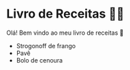 # Livro de Receitas :man_cook:

Olá! Bem vindo ao meu livro de receitas :wave:

- Strogonoff de frango
- Pavê
- Bolo de cenoura